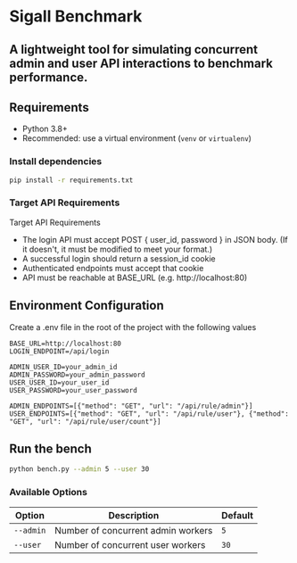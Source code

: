 # Sigall Benchmark

A lightweight tool for simulating concurrent admin and user API interactions to benchmark performance.
---

## Requirements

- Python 3.8+
- Recommended: use a virtual environment (`venv` or `virtualenv`)

### Install dependencies

```bash
pip install -r requirements.txt
```

### Target API Requirements
Target API Requirements

- The login API must accept POST { user_id, password } in JSON body. (If it doesn't, it must be modified to meet your format.)
- A successful login should return a session_id cookie
- Authenticated endpoints must accept that cookie
- API must be reachable at BASE_URL (e.g. http://localhost:80)

## Environment Configuration
Create a .env file in the root of the project with the following values
```env
BASE_URL=http://localhost:80
LOGIN_ENDPOINT=/api/login

ADMIN_USER_ID=your_admin_id
ADMIN_PASSWORD=your_admin_password
USER_USER_ID=your_user_id
USER_PASSWORD=your_user_password

ADMIN_ENDPOINTS=[{"method": "GET", "url": "/api/rule/admin"}]
USER_ENDPOINTS=[{"method": "GET", "url": "/api/rule/user"}, {"method": "GET", "url": "/api/rule/user/count"}]
```

## Run the bench
```bash
python bench.py --admin 5 --user 30
```

### Available Options

| Option     | Description                          | Default |
|------------|--------------------------------------|---------|
| `--admin`  | Number of concurrent admin workers   | `5`     |
| `--user`   | Number of concurrent user workers    | `30`    |
